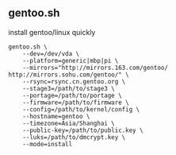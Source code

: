 ## gentoo.sh ##

install gentoo/linux quickly

    gentoo.sh \
		--dev=/dev/vda \
        --platform=generic|mbp|pi \
        --mirrors="http://mirrors.163.com/gentoo/ http://mirrors.sohu.com/gentoo/" \
        --rsync=rsync.cn.gentoo.org \
        --stage3=/path/to/stage3 \
        --portage=/path/to/portage \
        --firmware=/path/to/firmware \
		--config=/path/to/kernel/config \
        --hostname=gentoo \
        --timezone=Asia/Shanghai \
        --public-key=/path/to/public.key \
        --luks=/path/to/dmcrypt.key \
		--mode=install
